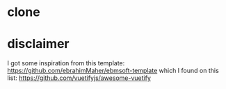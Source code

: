 # clone

# disclaimer
I got some inspiration from this template:
https://github.com/ebrahimMaher/ebmsoft-template
which I found on this list: https://github.com/vuetifyjs/awesome-vuetify
